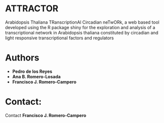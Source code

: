 # ATTRACTOR
Arabidopsis Thaliana TRanscriptionAl Circadian neTwORk, a web based tool developed using the R package shiny for the exploration and analysis of a transcriptional network in Arabidopsis thaliana constituted by circadian and light responsive transcriptional factors and regulators


Authors
=======

* **Pedro de los Reyes**
* **Ana B. Romero-Losada**
* **Francisco J. Romero-Campero**

Contact:
========

Contact **Francisco J. Romero-Campero**
